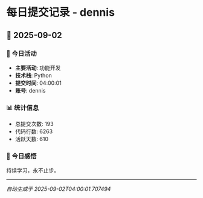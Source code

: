 # 每日提交记录 - dennis

## 📅 2025-09-02

### 🎯 今日活动
- **主要活动**: 功能开发
- **技术栈**: Python
- **提交时间**: 04:00:01
- **账号**: dennis

### 📊 统计信息
- 总提交次数: 193
- 代码行数: 6263
- 活跃天数: 610

### 💭 今日感悟
持续学习，永不止步。

---
*自动生成于 2025-09-02T04:00:01.707494*
